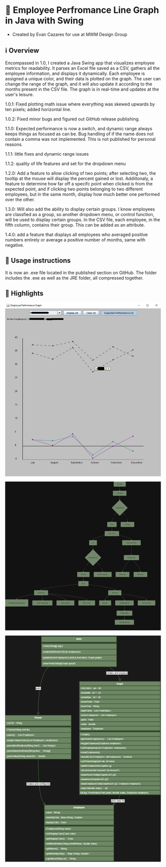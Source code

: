 # 📄 Employee Perfromance Line Graph in Java with Swing

- Created by Evan Cazares for use at MWM Design Group

## ℹ️ Overview

Encompassed in 1.0, I created a Java Swing app that visualizes employee metrics for readability. It parses an Excel file saved as a CSV, gathers all the employee information, and displays it dynamically. Each employee is assigned a unique color, and their data is plotted on the graph. The user can change the range of the graph, and it will also update it according to the months present in the CSV file. The graph is in real-time and updates at the user's leisure.

1.0.1: Fixed plotting math issue where everything was skewed upwards by ten pixels; added horizontal line.

1.0.2: Fixed minor bugs and figured out GitHub release publishing.

1.1.0: Expected performance is now a switch, and dynamic range always keeps things as focused as can be. Bug handling of if the name does not contain a comma was not implemented. This is not published for personal reasons.

1.1.1: little fixes and dynamic range issues

1.1.2: quality of life features and set for the dropdown menu

1.2.0: Add a feature to allow clicking of two points; after selecting two, the tooltip at the mouse will display the percent gained or lost. Addiitonaly, a feature to determine how far off a specifc point when clicked is from the expected point, and if clicking two points belonging to two different employees, but in the same month, display how much better one performed over the other.

1.3.0: Will also add the ability to display certain groups. I know employees are classfied as a group, so another dropdown menu, or control function, will be used to display certain groups. In the CSV file, each employee, in the fifth column, contains their group. This can be added as an attribute.

1.4.0: add a feature that displays all employees who averaged positive numbers entirely or average a positive number of months, same with negative.

## 🚀 Usage instructions

It is now an .exe file located in the published section on GitHub. The folder includes the .exe as well as the JRE folder, all compressed together.

## 🌟 Highlights

![Graph 1.2.2](https://github.com/EvanCaz/EmployeePerformance/blob/main/Graph.png?raw=true)


![Decision Tree](https://github.com/EvanCaz/EmployeePerformance/blob/main/Tree.png?raw=true)


![Class Overview](https://github.com/EvanCaz/EmployeePerformance/blob/main/Diagram.png?raw=true)
